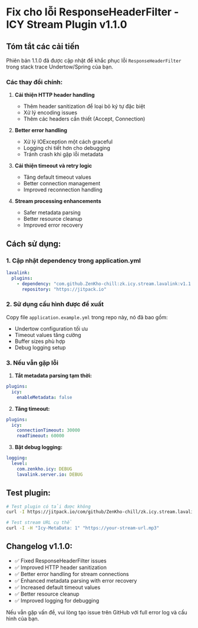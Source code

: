 # Fix cho lỗi ResponseHeaderFilter - ICY Stream Plugin v1.1.0

## Tóm tắt các cải tiến

Phiên bản 1.1.0 đã được cập nhật để khắc phục lỗi `ResponseHeaderFilter` trong stack trace Undertow/Spring của bạn.

### Các thay đổi chính:

1. **Cải thiện HTTP header handling**
   - Thêm header sanitization để loại bỏ ký tự đặc biệt
   - Xử lý encoding issues
   - Thêm các headers cần thiết (Accept, Connection)

2. **Better error handling**
   - Xử lý IOException một cách graceful
   - Logging chi tiết hơn cho debugging
   - Tránh crash khi gặp lỗi metadata

3. **Cải thiện timeout và retry logic**
   - Tăng default timeout values
   - Better connection management
   - Improved reconnection handling

4. **Stream processing enhancements**
   - Safer metadata parsing
   - Better resource cleanup
   - Improved error recovery

## Cách sử dụng:

### 1. Cập nhật dependency trong application.yml

```yaml
lavalink:
  plugins:
    - dependency: "com.github.ZenKho-chill:zk.icy.stream.lavalink:v1.1.0"
      repository: "https://jitpack.io"
```

### 2. Sử dụng cấu hình được đề xuất

Copy file `application.example.yml` trong repo này, nó đã bao gồm:
- Undertow configuration tối ưu
- Timeout values tăng cường
- Buffer sizes phù hợp
- Debug logging setup

### 3. Nếu vẫn gặp lỗi

1. **Tắt metadata parsing tạm thời:**
```yaml
plugins:
  icy:
    enableMetadata: false
```

2. **Tăng timeout:**
```yaml
plugins:
  icy:
    connectionTimeout: 30000
    readTimeout: 60000
```

3. **Bật debug logging:**
```yaml
logging:
  level:
    com.zenkho.icy: DEBUG
    lavalink.server.io: DEBUG
```

## Test plugin:

```bash
# Test plugin có tải được không
curl -I https://jitpack.io/com/github/ZenKho-chill/zk.icy.stream.lavalink/v1.1.0/zk.icy.stream.lavalink-v1.1.0.jar

# Test stream URL cụ thể
curl -I -H "Icy-MetaData: 1" "https://your-stream-url.mp3"
```

## Changelog v1.1.0:

- ✅ Fixed ResponseHeaderFilter issues
- ✅ Improved HTTP header sanitization
- ✅ Better error handling for stream connections
- ✅ Enhanced metadata parsing with error recovery
- ✅ Increased default timeout values
- ✅ Better resource cleanup
- ✅ Improved logging for debugging

Nếu vẫn gặp vấn đề, vui lòng tạo issue trên GitHub với full error log và cấu hình của bạn.